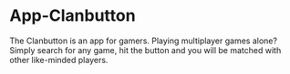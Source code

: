 # App-Clanbutton
The Clanbutton is an app for gamers. Playing multiplayer games alone? Simply search for any game, hit the button and you will be matched with other like-minded players.
